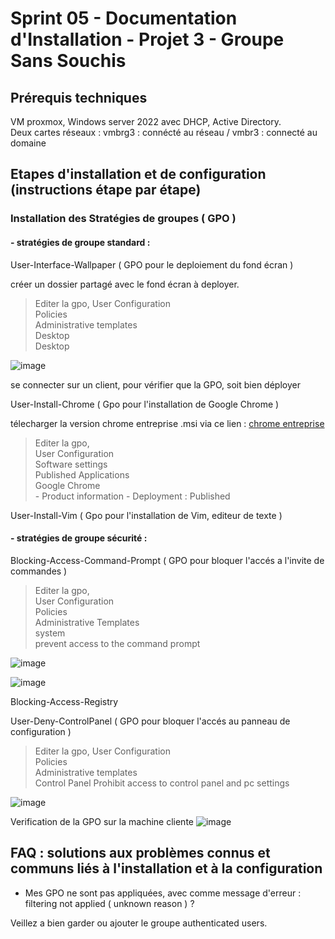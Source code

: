 # Sprint 05 - Documentation d'Installation - Projet 3 - Groupe Sans Souchis

## Prérequis techniques

VM proxmox, Windows server 2022 avec DHCP, Active Directory.    
Deux cartes réseaux : vmbrg3 : connécté au réseau / vmbr3 : connecté au domaine

## Etapes d'installation et de configuration (instructions étape par étape)

### Installation des Stratégies de groupes ( GPO )

#### - stratégies de groupe standard :

User-Interface-Wallpaper ( GPO pour le deploiement du fond écran )

créer un dossier partagé avec le fond écran à deployer.

> Editer la gpo,
 User Configuration   
 Policies        
 Administrative templates   
 Desktop   
 Desktop   

![image](https://github.com/user-attachments/assets/d7391bba-9f28-4fc5-b6a7-4987e36f7499)

se connecter sur un client, pour vérifier que la GPO, soit bien déployer 


User-Install-Chrome ( Gpo pour l'installation de Google Chrome )

télecharger la version chrome entreprise .msi
via ce lien : [chrome entreprise](https://chromeenterprise.google/download/?utm_source=adwords&utm_medium=cpc&utm_campaign=2025-q1-chromebrowser-paidmed-paiddisplay-other-chromebrowserent&utm_term=downloadnow-chrome-browser-enterprise-download&utm_content=GCOU&brand=GCOU&gad_source=1&gclid=Cj0KCQiAwOe8BhCCARIsAGKeD55Y-c9Je7Zkv5S8__Txq7cRv_tSb88dIAZ3FRG0fvW7KnktCK7oDnIaArcmEALw_wcB&gclsrc=aw.ds)

> Editer la gpo,   
 User Configuration      
 Software settings    
 Published Applications    
 Google Chrome     
      - Product information
      - Deployment : Published
      

User-Install-Vim ( Gpo pour l'installation de Vim, editeur de texte )  

#### - stratégies de groupe sécurité : 

Blocking-Access-Command-Prompt ( GPO pour bloquer l'accés a l'invite de commandes )

> Editer la gpo,   
 User Configuration      
 Policies    
 Administrative Templates    
 system   
 prevent access to the command prompt   

![image](https://github.com/user-attachments/assets/bf7db012-00ae-4444-9f0f-74c755d37ff3)

![image](https://github.com/user-attachments/assets/ad8b1ea9-f864-4bdd-b6c8-c3380b639b53)



 
Blocking-Access-Registry

User-Deny-ControlPanel ( GPO pour bloquer l'accés au panneau de configuration )

> Editer la gpo,
 User Configuration   
 Policies        
 Administrative templates   
 Control Panel
 Prohibit access to control panel and pc settings

 ![image](https://github.com/user-attachments/assets/e081f298-4909-4b9a-8954-413159c1c3f5)

Verification de la GPO sur la machine cliente 
![image](https://github.com/user-attachments/assets/fe3973c4-e714-4245-9f25-d2f21090aab7)




## FAQ : solutions aux problèmes connus et communs liés à l'installation et à la configuration
 
- Mes GPO ne sont pas appliquées, avec comme message d'erreur : filtering not applied ( unknown reason ) ? 

Veillez a bien garder ou ajouter le groupe authenticated users.


